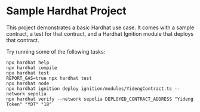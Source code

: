 # Sample Hardhat Project

This project demonstrates a basic Hardhat use case. It comes with a sample contract, a test for that contract, and a Hardhat Ignition module that deploys that contract.

Try running some of the following tasks:

```shell
npx hardhat help
npx hardhat compile
npx hardhat test
REPORT_GAS=true npx hardhat test
npx hardhat node
npx hardhat ignition deploy ignition/modules/YidengContract.ts --network sepolia
npx hardhat verify --network sepolia DEPLOYED_CONTRACT_ADDRESS "Yideng Token" "YDT" "18"
```
